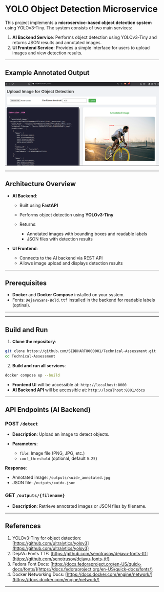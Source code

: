 
# YOLO Object Detection Microservice

This project implements a **microservice-based object detection system** using YOLOv3-Tiny. The system consists of two main services:

1. **AI Backend Service**: Performs object detection using YOLOv3-Tiny and returns JSON results and annotated images.
2. **UI Frontend Service**: Provides a simple interface for users to upload images and view detection results.

---

## Example Annotated Output

![Annotated Image](annotated.png)

---

## Architecture Overview

* **AI Backend**:

  * Built using **FastAPI**
  * Performs object detection using **YOLOv3-Tiny**
  * Returns:

    * Annotated images with bounding boxes and readable labels
    * JSON files with detection results

* **UI Frontend**:

  * Connects to the AI backend via REST API
  * Allows image upload and displays detection results

---

## Prerequisites

* **Docker** and **Docker Compose** installed on your system.
* Fonts: `DejaVuSans-Bold.ttf` installed in the backend for readable labels (optinal).

---

---

## Build and Run

1. **Clone the repository**:

```bash
git clone https://github.com/SIDDHARTH000001/Technical-Assessment.git
cd Technical-Assessment
```

2. **Build and run all services**:

```bash
docker compose up --build
```

* **Frontend UI** will be accessible at: `http://localhost:8000`
* **AI Backend API** will be accessible at: `http://localhost:8001/docs`


---

## API Endpoints (AI Backend)

### POST `/detect`

* **Description**: Upload an image to detect objects.
* **Parameters**:

  * `file`: Image file (PNG, JPG, etc.)
  * `conf_threshold` (optional, default `0.25`)


**Response**:

* Annotated image: `/outputs/<uid>_annotated.jpg`
* JSON file: `/outputs/<uid>.json`

### GET `/outputs/{filename}`

* **Description**: Retrieve annotated images or JSON files by filename.

---

## References

1. YOLOv3-Tiny for object detection: [https://github.com/ultralytics/yolov3](https://github.com/ultralytics/yolov3)
2. DejaVu Fonts TTF: [https://github.com/senotrusov/dejavu-fonts-ttf](https://github.com/senotrusov/dejavu-fonts-ttf)
3. Fedora Font Docs: [https://docs.fedoraproject.org/en-US/quick-docs/fonts/](https://docs.fedoraproject.org/en-US/quick-docs/fonts/)
4. Docker Networking Docs: [https://docs.docker.com/engine/network/](https://docs.docker.com/engine/network/)

---
